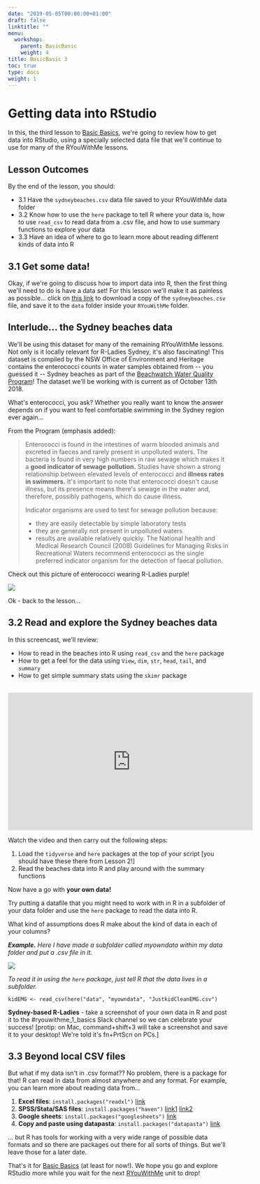 ```yaml
---
date: "2019-05-05T00:00:00+01:00"
draft: false
linktitle: ""
menu:
  workshop:
    parent: BasicBasic
    weight: 4
title: BasicBasic 3
toc: true
type: docs
weight: 1
---
```


# Getting data into RStudio

In this, the third lesson to [Basic Basics](/post/2018/11/05/basicbasics/), we're going to review how to get data into RStudio, using a specially selected data file that we'll continue to use for many of the RYouWithMe lessons.

## Lesson Outcomes
By the end of the lesson, you should:

* 3.1 Have the `sydneybeaches.csv` data file saved to your RYouWithMe data folder
* 3.2 Know how to use the `here` package to tell R where your data is, how to use `read_csv` to read data from a .csv file, and how to use summary functions to explore your data
* 3.3 Have an idea of where to go to learn more about reading different kinds of data into R 

## 3.1 Get some data!

Okay, if we're going to discuss how to import data into R, then the first thing we'll need to do is have a data set! For this lesson we'll make it as painless as possible... click on [this link](https://rladiessydney.org/data/sydneybeaches.csv) to download a copy of the `sydneybeaches.csv` file, and save it to the `data` folder inside your `RYouWithMe` folder.

## Interlude... the Sydney beaches data

We'll be using this dataset for many of the remaining RYouWithMe lessons. Not only is it locally relevant for R-Ladies Sydney, it's also fascinating!  This dataset is compiled by the NSW Office of Environment and Heritage contains the enterococci counts in water samples obtained from -- you guessed it -- Sydney beaches as part of the [Beachwatch Water Quality Program](https://www.environment.nsw.gov.au/topics/water/beaches/beachwatch-water-quality-program)! The dataset we'll be working with is current as of October 13th 2018. 

What's enterococci, you ask? Whether you really want to know the answer depends on if you want to feel comfortable swimming in the Sydney region ever again...

From the Program (emphasis added):

>Enterococci is found in the intestines of warm blooded animals and excreted in faeces and rarely present in unpolluted waters. The bacteria is found in very high numbers in raw sewage which makes it a **good indicator of sewage pollution.**
Studies have shown a strong relationship between elevated levels of enterococci and **illness rates in swimmers.** It's important to note that enterococci doesn't cause illness, but its presence means there's sewage in the water and, therefore, possibly pathogens, which do cause illness.
>
>Indicator organisms are used to test for sewage pollution because:
> - they are easily detectable by simple laboratory tests
> - they are generally not present in unpolluted waters
> - results are available relatively quickly.
>The National health and Medical Research Council (2008) Guidelines for Managing Risks in Recreational Waters recommend enterococci as the single preferred indicator organism for the detection of faecal pollution. 

Check out this picture of enterococci wearing R-Ladies purple!


![](/post/2018-11-05-basicbasics-3_files/enterococci.jpg)


Ok - back to the lesson...

## 3.2 Read and explore the Sydney beaches data

In this screencast, we'll review:

  * How to read in the beaches into R using `read_csv` and the `here` package 
  * How to get a feel for the data using `View`, `dim`, `str`, `head`, `tail`, and `summary`
  * How to get simple summary stats using the `skimr` package

<br>
<iframe width="560" height="315" src="https://www.youtube.com/embed/2MVolYETR5Q?rel=0&modestbranding=1" frameborder="0" allow="accelerometer; autoplay; encrypted-media; gyroscope; picture-in-picture" allowfullscreen></iframe>

Watch the video and then carry out the following steps:

1. Load the `tidyverse` and `here` packages at the top of your script [you should have these there from Lesson 2!]
2. Read the beaches data into R and play around with the summary functions 

Now have a go with **your own data!**

Try putting a datafile that you might need to work with in R in a subfolder of your data folder and use the `here` package to read the data into R. 

What kind of assumptions does R make about the kind of data in each of your columns?


*__Example.__ Here I have made a subfolder called myowndata within my data folder and put a .csv file in it.* 


![](/post/2018-11-05-basicbasics-3_files/myowndata.png)

*To read it in using the `here` package, just tell R that the data lives in a subfolder.* 

```
kidEMG <- read_csv(here("data", "myowndata", "JustkidCleanEMG.csv")

```


**Sydney-based R-Ladies** - take a screenshot of your own data in R and post it to the #ryouwithme_1_basics Slack channel so we can celebrate your success! [protip: on Mac, command+shift+3 will take a screenshot and save it to your desktop! We're told it's fn+PrtScn on PCs.]

## 3.3 Beyond local CSV files

But what if my data isn't in .csv format?? No problem, there is a package for that! R can read in data from almost anywhere and any format. For example, you can learn more about reading data from...

1. **Excel files**: `install.packages("readxl")` [link](https://readxl.tidyverse.org/)
2. **SPSS/Stata/SAS files**: `install.packages("haven")` [link1](https://haven.tidyverse.org/) [link2](http://www.statscanbefun.com/rblog/2015/8/26/reading-spss-data-into-r)
3. **Google sheets**: `install.packages("googlesheets")` [link](https://cran.r-project.org/web/packages/googlesheets/vignettes/basic-usage.html)
4. **Copy and paste using datapasta**: `install.packages("datapasta")` [link](https://github.com/MilesMcBain/datapasta/blob/master/README.md)

... but R has tools for working with a very wide range of possible data formats and so there are packages out there for all sorts of things. But we'll leave those for a later date.

That's it for [Basic Basics](/post/2018/11/05/basicbasics/) (at least for now!). We hope you go and explore RStudio more while you wait for the next [RYouWithMe](/ryouwithme) unit to drop!
